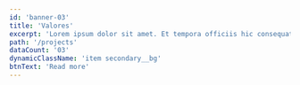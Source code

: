 ```yaml
---
id: 'banner-03'
title: 'Valores'
excerpt: 'Lorem ipsum dolor sit amet. Et tempora officiis hic consequatur autem qui numquam perferendis ut earum consequatur eum accusamus explicabo qui tenetur nisi quo doloremque atque.'
path: '/projects'
dataCount: '03'
dynamicClassName: 'item secondary__bg'
btnText: 'Read more'
---
```

